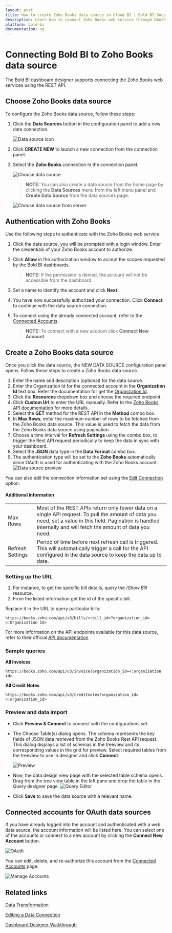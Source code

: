 ```yaml
---
layout: post
title: How to create Zoho Books data source in Cloud BI | Bold BI Docs
description: Learn how to connect Zoho Books web service through OAuth-based authentication and create data source with Bold BI Cloud application.
platform: bold-bi
documentation: ug
---
```


# Connecting Bold BI to Zoho Books data source
The Bold BI dashboard designer supports connecting the Zoho Books web services using the REST API. 

## Choose Zoho Books data source
To configure the Zoho Books data source, follow these steps:
1. Click the **Data Sources** button in the configuration panel to add a new data connection.

   ![Data source icon](/static/assets/working-with-datasource/data-connectors/images/common/DataSourcesIcon.png)

2. Click **CREATE NEW** to launch a new connection from the connection panel.
3. Select the **Zoho Books** connection in the connection panel.

   ![Choose data source](/static/assets/working-with-datasource/data-connectors/images/ZohoBooks/DataSource.png)
   
   >**NOTE:**  You can also create a data source from the home page by clicking the **Data Sources** menu from the left menu panel and **Create Data Source** from the data sources page.

   ![Choose data source from server](/static/assets/working-with-datasource/data-connectors/images/ZohoBooks/DataSourceService.png)
   
## Authentication with Zoho Books
Use the following steps to authenticate with the Zoho Books web service:

1. Click the data source, you will be prompted with a login window. Enter the credentials of your Zoho Books account to authorize.
2. Click **Allow** in the authorization window to accept the scopes requested by the Bold BI dashboards.
   >**NOTE:**  If the permission is denied, the account will not be accessible from the dashboard.
3. Set a name to identify the account and click **Next**. 
4. You have now successfully authorized your connection. Click **Connect** to continue with the data source connection.
5. To connect using the already connected account, refer to the [Connected Accounts](/working-with-data-sources/data-connectors/zoho-books/#connected-accounts-for-oauth-data-sources).

     > **NOTE:**  To connect with a new account click **Connect New Account**.

## Create a Zoho Books data source
Once you click the data source, the NEW DATA SOURCE configuration panel opens. Follow these steps to create a Zoho Books data source.
1. Enter the name and description (optional) for the data source.
2. Enter the Organization Id for the connected account in the **Organization Id** text box. Refer the documentation for get the [Organization Id](https://www.zoho.com/books/api/v3/introduction/#organization-id).
3. Click the **Resources** dropdown box and choose the required endpoint.
4. Click **Custom Url** to enter the URL manually. Refer to the [Zoho Books API documentation](https://www.zoho.com/books/api/v3/#introduction) for more details.
5. Select the **GET** method for the REST API in the **Method** combo box.
6. In **Max Rows**, enter the maximum number of rows to be fetched from the Zoho Books data source. This value is used to fetch the data from the Zoho Books data source using pagination.
7. Choose a time interval for **Refresh Settings** using the combo box, to trigger the Rest API request periodically to keep the data in sync with your dashboard.  
8. Select the **JSON** data type in the **Data Format** combo box.
9. The authentication type will be set to the **Zoho Books** automatically since OAuth is used for authenticating with the Zoho Books account.
 ![Data source preview](/static/assets/working-with-datasource/data-connectors/images/ZohoBooks/PreviewConnect.png)

You can also edit the connection information set using the [Edit Connection](/working-with-data-sources/editing-a-data-connection/) option.


#### Additional information
<table width="600">
<tr>
<td>
Max Rows
</td>
<td>
Most of the REST APIs return only fewer data on a single API request. To pull the amount of data you need, set a value in this field.  
Pagination is handled internally and will fetch the amount of data you need.
</td>
</tr>
<tr>
<td>
Refresh Settings
</td>
<td>
Period of time before next refresh call is triggered. This will automatically trigger a call for the API configured in the data source to keep the data up to date.
</td>
</tr>
</table>

### Setting up the URL

1. For instance, to get the specific bill details, query the <i>/Show Bill</i> resource.
2. From the listed information get the id of the specific bill.

Replace it in the URL to query particular bills:

`https://books.zoho.com/api/v3/bills/<:bill_id>?organization_id=<:Organization Id>`

For more information on the API endpoints available for this data source, refer to their official [API documentation]( https://www.zoho.com/books/api/v3/#introduction)

### Sample queries

**All Invoices**

`https://books.zoho.com/api/v3/invoice?organization_id=<:organization id>`

**All Credit Notes**

`https://books.zoho.com/api/v3/creditnotes?organization_id=<:organization_id>`


### Preview and data import
* Click **Preview & Connect** to connect with the configurations set.
* The Choose Table(s) dialog opens. The schema represents the key fields of JSON data retrieved from the Zoho Books Rest API request. This dialog displays a list of schemas in the treeview and its corresponding values in the grid for preview. Select required tables from the treeview to use in designer and click **Connect**.

   ![Preview](/static/assets/working-with-datasource/data-connectors/images/common/Preview.png)

* Now, the data design view page with the selected table schema opens. Drag from the tree view table in the left pane and drop the table in the Query designer page.
   ![Query Editor](/static/assets/working-with-datasource/data-connectors/images/common/QueryEditor.png)

* Click **Save** to save the data source with a relevant name.

## Connected accounts for OAuth data sources
If you have already logged into the account and authenticated with a web data source, the account information will be listed here. You can select one of the accounts or connect to a new account by clicking the **Connect New Account** button.

   ![OAuth](/static/assets/working-with-datasource/data-connectors/images/ZohoBooks/NewAccount.png)

You can edit, delete, and re-authorize this account from the [Connected Accounts](/working-with-data-sources/working-with-connected-accounts/) page.

   ![Manage Accounts](/static/assets/working-with-datasource/data-connectors/images/Zohoinvoice/ManageDS.png)

## Related links
[Data Transformation](/working-with-data-sources/data-modeling/joining-table/)

[Editing a Data Connection](/working-with-data-sources/editing-a-data-connection/)   

[Dashboard Designer Walkthrough](/getting-started/creating-dashboard/)